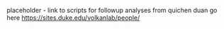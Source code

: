 placeholder - link to scripts for followup analyses from quichen duan go here 
https://sites.duke.edu/volkanlab/people/ 